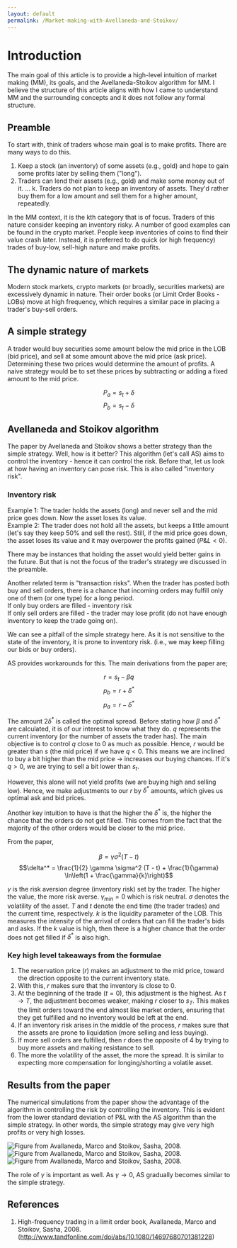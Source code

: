 ```yaml
---
layout: default
permalink: /Market-making-with-Avellaneda-and-Stoikov/
---
```


# Introduction

The main goal of this article is to provide a high-level intuition of market making (MM), its goals, and the Avellaneda-Stoikov algorithm for MM. I believe the structure of this article aligns with how I came to understand MM and the surrounding concepts and it does not follow any formal structure.

## Preamble

To start with, think of traders whose main goal is to make profits. There are many ways to do this.

1. Keep a stock (an inventory) of some assets (e.g., gold) and hope to gain some profits later by selling them ("long").
2. Traders can lend their assets (e.g., gold) and make some money out of it.
...
k. Traders do not plan to keep an inventory of assets. They'd rather buy them for a low amount and sell them for a higher amount, repeatedly.

In the MM context, it is the kth category that is of focus. Traders of this nature consider keeping an inventory risky. A number of good examples can be found in the crypto market. People keep inventories of coins to find their value crash later. Instead, it is preferred to do quick (or high frequency) trades of buy-low, sell-high nature and make profits.

## The dynamic nature of markets

Modern stock markets, crypto markets (or broadly, securities markets) are excessively dynamic in nature. Their order books (or Limit Order Books - LOBs) move at high frequency, which requires a similar pace in placing a trader's buy-sell orders.

## A simple strategy

A trader would buy securities some amount below the mid price in the LOB (bid price), and sell at some amount above the mid price (ask price). Determining these two prices would determine the amount of profits. A naive strategy would be to set these prices by subtracting or adding a fixed amount to the mid price.

$$P_a = s_t + \delta$$
$$P_b = s_t - \delta$$

## Avellaneda and Stoikov algorithm

The paper by Avellaneda and Stoikov shows a better strategy than the simple strategy. Well, how is it better? This algorithm (let's call AS) aims to control the inventory - hence it can control the risk. Before that, let us look at how having an inventory can pose risk. This is also called "inventory risk".

### Inventory risk

Example 1: The trader holds the assets (long) and never sell and the mid price goes down. Now the asset loses its value.  
Example 2: The trader does not hold all the assets, but keeps a little amount (let's say they keep 50% and sell the rest). Still, if the mid price goes down, the asset loses its value and it may overpower the profits gained ($P\&L<0$).

There may be instances that holding the asset would yield better gains in the future. But that is not the focus of the trader's strategy we discussed in the preamble.

Another related term is "transaction risks". When the trader has posted both buy and sell orders, there is a chance that incoming orders may fulfill only one of them (or one type) for a long period.  
If only buy orders are filled - inventory risk  
If only sell orders are filled - the trader may lose profit (do not have enough inventory to keep the trade going on).

We can see a pitfall of the simple strategy here. As it is not sensitive to the state of the inventory, it is prone to inventory risk. (i.e., we may keep filling our bids or buy orders).

AS provides workarounds for this. The main derivations from the paper are;

$$r = s_t - \beta q$$
$$p_b = r + \delta^*$$
$$p_a = r - \delta^*$$

The amount $2\delta^*$ is called the optimal spread. Before stating how $\beta$ and $\delta^*$ are calculated, it is of our interest to know what they do. $q$ represents the current inventory (or the number of assets the trader has). The main objective is to control $q$ close to $0$ as much as possible. Hence, $r$ would be greater than $s$ (the mid price) if we have $q<0$. This means we are inclined to buy a bit higher than the mid price -> increases our buying chances. If it's $q>0$, we are trying to sell a bit lower than $s_t$.

However, this alone will not yield profits (we are buying high and selling low). Hence, we make adjustments to our $r$ by $\delta^*$ amounts, which gives us optimal ask and bid prices.

Another key intuition to have is that the higher the $\delta^*$ is, the higher the chance that the orders do not get filled. This comes from the fact that the majority of the other orders would be closer to the mid price.

From the paper,

$$\beta = \gamma \sigma^2 (T - t)$$
$$\delta^* = \frac{1}{2} \gamma \sigma^2 (T - t) + \frac{1}{\gamma} \ln\left(1 + \frac{\gamma}{k}\right)$$

$\gamma$ is the risk aversion degree (inventory risk) set by the trader. The higher the value, the more risk averse. $\gamma_{min}=0$ which is risk neutral. $\sigma$ denotes the volatility of the asset. $T$ and $t$ denote the end time (the trader trades) and the current time, respectively. $k$ is the liquidity parameter of the LOB. This measures the intensity of the arrival of orders that can fill the trader's bids and asks. If the $k$ value is high, then there is a higher chance that the order does not get filled if $\delta^*$ is also high.

### Key high level takeaways from the formulae

1. The reservation price ($r$) makes an adjustment to the mid price, toward the direction opposite to the current inventory state.  
2. With this, $r$ makes sure that the inventory is close to 0.  
3. At the beginning of the trade ($t=0$), this adjustment is the highest. As $t \to T$, the adjustment becomes weaker, making $r$ closer to $s_T$. This makes the limit orders toward the end almost like market orders, ensuring that they get fulfilled and no inventory would be left at the end.  
4. If an inventory risk arises in the middle of the process, $r$ makes sure that the assets are prone to liquidation (more selling and less buying).  
5. If more sell orders are fulfilled, then $r$ does the opposite of 4 by trying to buy more assets and making resistance to sell.  
6. The more the volatility of the asset, the more the spread. It is similar to expecting more compensation for longing/shorting a volatile asset.

## Results from the paper

The numerical simulations from the paper show the advantage of the algorithm in controlling the risk by controlling the inventory. This is evident from the lower standard deviation of P&L with the AS algorithm than the simple strategy. In other words, the simple strategy may give very high profits or very high losses.

![Figure from Avallaneda, Marco and Stoikov, Sasha, 2008.](/assets/images/image.png)  
![Figure from Avallaneda, Marco and Stoikov, Sasha, 2008.](/assets/images/image-1.png)  
![Figure from Avallaneda, Marco and Stoikov, Sasha, 2008.](/assets/images/image-2.png)

The role of $\gamma$ is important as well. As $\gamma \to 0$, AS gradually becomes similar to the simple strategy.

## References

1. High-frequency trading in a limit order book, Avallaneda, Marco and Stoikov, Sasha, 2008. (<http://www.tandfonline.com/doi/abs/10.1080/14697680701381228>)


